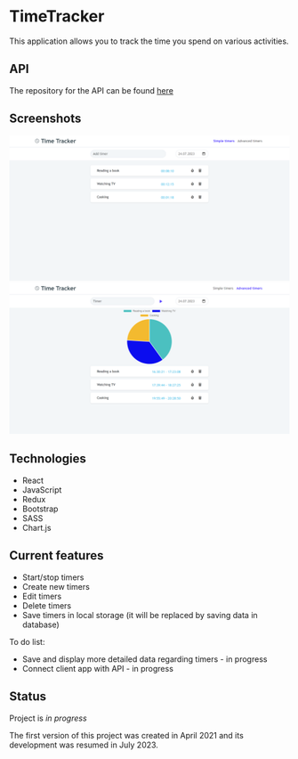 # TimeTracker

This application allows you to track the time you spend on various activities.

## API
The repository for the API can be found [here](https://github.com/BSkura98/time-tracker-api)

## Screenshots

![Screenshot](./img/screenshot.PNG)
![Screenshot](./img/screenshot2.png)

## Technologies
* React
* JavaScript
* Redux
* Bootstrap
* SASS
* Chart.js

## Current features

- Start/stop timers
- Create new timers
- Edit timers
- Delete timers
- Save timers in local storage (it will be replaced by saving data in database)

To do list:
* Save and display more detailed data regarding timers - in progress
* Connect client app with API - in progress

## Status

Project is _in progress_

The first version of this project was created in April 2021 and its development was resumed in July 2023.
